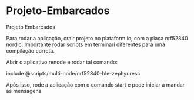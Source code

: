 # Projeto-Embarcados
Projeto Embarcados

Para rodar a aplicação, crair projeto no plataform.io, com a placa nrf52840 nordic. Importante rodar scripts em terminari diferentes para uma compilação correta.

Abrir o aplicativo renode e rodar tal comando:

include @scripts/multi-node/nrf52840-ble-zephyr.resc

Após isso, rode a aplicação com o comando start e pode iniciar a mandar as mensagens.
